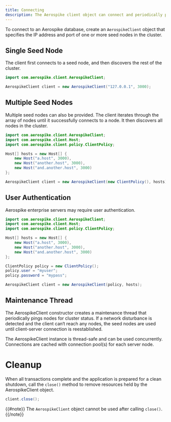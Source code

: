 ```yaml
---
title: Connecting
description: The Aerospike client object can connect and periodically ping nodes for the current state of the cluster. 
---
```


To connect to an Aerospike database, create an `AerospikeClient` object that specifies the IP address and port of one or more seed nodes in the cluster.

## Single Seed Node

The client first connects to a seed node, and then discovers the rest of the cluster.

```java
import com.aerospike.client.AerospikeClient;

AerospikeClient client = new AerospikeClient("127.0.0.1", 3000);
```

## Multiple Seed Nodes

Multiple seed nodes can also be provided.  The client iterates through the array of nodes until it successfully connects to a node. It then discovers all nodes in the cluster.

```java
import com.aerospike.client.AerospikeClient;
import com.aerospike.client.Host;
import com.aerospike.client.policy.ClientPolicy;

Host[] hosts = new Host[] {
    new Host("a.host", 3000),
    new Host("another.host", 3000),
    new Host("and.another.host", 3000)
};

AerospikeClient client = new AerospikeClient(new ClientPolicy(), hosts);
```

## User Authentication

Aerospike enterprise servers may require user authentication.

```java
import com.aerospike.client.AerospikeClient;
import com.aerospike.client.Host;
import com.aerospike.client.policy.ClientPolicy;

Host[] hosts = new Host[] {
    new Host("a.host", 3000),
    new Host("another.host", 3000),
    new Host("and.another.host", 3000)
};

ClientPolicy policy = new ClientPolicy();
policy.user = "myuser";
policy.password = "mypass";

AerospikeClient client = new AerospikeClient(policy, hosts);
```

## Maintenance Thread

The AerospikeClient constructor creates a maintenance thread that periodically pings nodes for cluster status. If a network disturbance is detected and the client can‘t reach any nodes, the seed nodes are used until client-server connection is reestablished.

The AerospikeClient instance is thread-safe and can be used concurrently. Connections are cached with connection pool(s) for each server node.

# Cleanup

When all transactions complete and the application is prepared for a clean shutdown, call the `close()` method to remove resources held by the AerospikeClient object. 

```java
client.close();
```
{{#note}}
The `AerospikeClient` object cannot be used after calling `close()`.
{{/note}}

